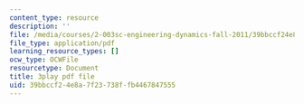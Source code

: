 ```yaml
---
content_type: resource
description: ''
file: /media/courses/2-003sc-engineering-dynamics-fall-2011/39bbccf24e8a7f23738ffb4467847555_1xJJu5p3dD0.pdf
file_type: application/pdf
learning_resource_types: []
ocw_type: OCWFile
resourcetype: Document
title: 3play pdf file
uid: 39bbccf2-4e8a-7f23-738f-fb4467847555
---
```

